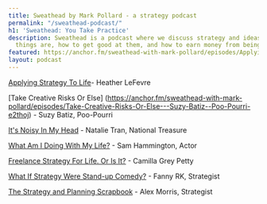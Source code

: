 ```yaml
---
title: Sweathead by Mark Pollard - a strategy podcast
permalink: "/sweathead-podcast/"
h1: 'Sweathead: You Take Practice'
description: Sweathead is a podcast where we discuss strategy and ideas - what these
  things are, how to get good at them, and how to earn money from being good at them.
featured: https://anchor.fm/sweathead-with-mark-pollard/episodes/Applying-Strategy-To-Life---Heather-LeFevre--Strategist--Author-e2splb
layout: podcast
---
```


[Applying Strategy To Life](https://anchor.fm/sweathead-with-mark-pollard/episodes/Applying-Strategy-To-Life---Heather-LeFevre--Strategist--Author-e2splb)- Heather LeFevre

[Take Creative Risks Or Else] (https://anchor.fm/sweathead-with-mark-pollard/episodes/Take-Creative-Risks-Or-Else---Suzy-Batiz--Poo-Pourri-e2thoj) - Suzy Batiz, Poo-Pourri

[It's Noisy In My Head](https://anchor.fm/sweathead-with-mark-pollard/episodes/Its-Noisy-In-My-Head---Natalie-Tran--National-Treasure-e2pnfp) - Natalie Tran, National Treasure

[What Am I Doing With My Life?](https://anchor.fm/sweathead-with-mark-pollard/episodes/What-Am-I-Doing-With-My-Life----Sam-Hammington--Actor-e2oor8) - Sam Hammington, Actor

[Freelance Strategy For Life. Or Is It?](https://anchor.fm/sweathead-with-mark-pollard/episodes/Freelance-Strategy-For-Life--Or-Is-It----Camilla-Grey-Petty--Freelance-Strategist-e2kenc) - Camilla Grey Petty

[What If Strategy Were Stand-up Comedy?](https://anchor.fm/sweathead-with-mark-pollard/episodes/What-If-Strategy-Were-Stand-up-Comedy----Fanny-RK--Strategist-e2hvvq) - Fanny RK, Strategist

[The Strategy and Planning Scrapbook](https://anchor.fm/sweathead-with-mark-pollard/episodes/The-Strategy-and-Planning-Scrapbook---Alex-Morris--Strategist-e2fjp4) - Alex Morris, Strategist